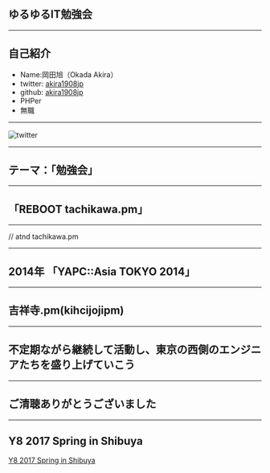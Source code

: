 ## ゆるゆるIT勉強会

---

## 自己紹介

* Name:岡田旭（Okada Akira）
* twitter: [akira1908jp](https://twitter.com/akira1908jp)
* github: [akira1908jp](https://github.com/akira1908jp)
* PHPer
* 無職

---

![twitter](https://xwnx4q-dm2305.files.1drv.com/y4mz27CKiRS37Pe1Xtt-i3EdfU9Lj6EKo1LM-xUeG1bVARoFh97FvFAwQbW0S9RFZLi56EdL6nhis85EQrTDOQbjbip8HzHKy2cn_TsQ472qWTJfs4jFOOrTmL42DKv63C71YSiwlVmjoya1kcxOZVcC8J2oI1nO4uqPK0-iRFHnqQjjNNJR_4J5jeAYA6aNUyqeALSWMhdlOubRdCosnzTyw?width=660&height=660&cropmode=none)
　

---

## テーマ：「勉強会」

---

## 「REBOOT tachikawa.pm」


---

// atnd tachikawa.pm

---

## 2014年 「YAPC::Asia TOKYO 2014」

---

## 吉祥寺.pm(kihcijojipm)

---

## 不定期ながら継続して活動し、東京の西側のエンジニアたちを盛り上げていこう

---

## ご清聴ありがとうございました

---

## Y8 2017 Spring in Shibuya

[Y8 2017 Spring in Shibuya](http://y8-2017-spring.hachiojipm.org/)

